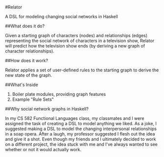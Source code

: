 #Relator

A DSL for modeling changing social networks in Haskell

##What does it do?

Given a starting graph of characters (nodes) and relationships (edges)
representing the social network of characters in a television show,
Relator will predict how the television show ends (by deriving a new graph of
character relationships).

##How does it work?

Relator applies a set of user-defined rules to the starting graph to
derive the new state of the graph.

##What's Inside

1. Boiler plate modules, providing graph features
2. Example "Rule Sets"

##Why social network graphs in Haskell?

In my CS 582 Functional Languages class, my classmates and I were
assigned the task of creating a DSL to model anything we liked. As a
joke, I suggested making a DSL to model the changing interpersonal
relationships in a soap opera. After a laugh, my professor suggested I
flesh out the idea and give it a shot. Even though my friends and I
ultimately decided to work on a different project, the idea stuck with
me and I've always wanted to see whether or not it would actually
work.
